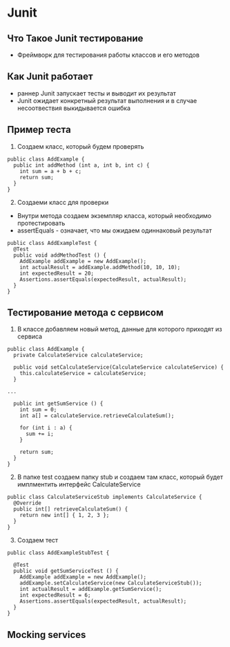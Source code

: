 # Junit
## Что Такое Junit тестирование

- Фреймворк для тестирования работы классов и его методов

## Как Junit работает

- раннер Junit запускает тесты и выводит их результат
- Junit ожидает конкретный результат выполнения и в случае несоотвествия выкидывается ошибка

## Пример теста
1. Создаем класс, который будем проверять
```
public class AddExample {
  public int addMethod (int a, int b, int c) {
    int sum = a + b + c;
    return sum;
  }
}
```

2. Создаеми класс для проверки
- Внутри метода создаем экземпляр класса, который необходимо протестировать
- assertEquals - означает, что мы ожидаем одиннаковый результат
```
public class AddExampleTest {
  @Test
  public void addMethodTest () {
    AddExample addExample = new AddExample();
    int actualResult = addExample.addMethod(10, 10, 10);
    int expectedResult = 20;
    Assertions.assertEquals(expectedResult, actualResult);
  }
}
```

## Тестирование метода с сервисом
1. В классе добавляем новый метод, данные для которого приходят из сервиса
```
public class AddExample {
  private CalculateService calculateService;

  public void setCalculateService(CalculateService calculateService) {
    this.calculateService = calculateService;
  }

...

  public int getSumService () {
    int sum = 0;
    int a[] = calculateService.retrieveCalculateSum();

    for (int i : a) {
      sum += i;
    }

    return sum;
  }
}
```

2. В папке test создаем папку stub и создаем там класс, который будет имплментить интерфейс CalculateService
```
public class CalculateServiceStub implements CalculateService {
  @Override
  public int[] retrieveCalculateSum() {
    return new int[] { 1, 2, 3 };
  }
}
```

3. Создаем тест
```
public class AddExampleStubTest {

  @Test
  public void getSumServiceTest () {
    AddExample addExample = new AddExample();
    addExample.setCalculateService(new CalculateServiceStub());
    int actualResult = addExample.getSumService();
    int expectedResult = 6;
    Assertions.assertEquals(expectedResult, actualResult);
  }
}
```

## Mocking services

